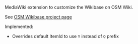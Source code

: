 MediaWiki extension to customize the Wikibase on OSM Wiki.

See [OSM Wikibase project page](https://wiki.openstreetmap.org/wiki/OpenStreetMap:Wikibase)

Implemented:
-  Overrides default ItemId to use `Y` instead of `Q` prefix
